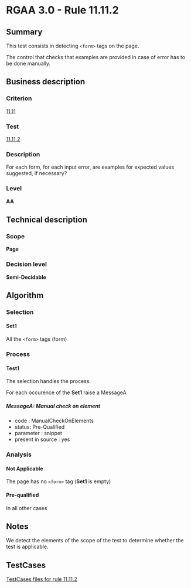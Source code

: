 # RGAA 3.0 -  Rule 11.11.2

## Summary

This test consists in detecting `<form>` tags on the page.

The control that checks that examples are provided in case of error has to be done manually.

## Business description

### Criterion

[11.11](http://asqatasun.github.io/RGAA--3.0--EN/RGAA3.0_Criteria_English_version_v1.html#crit-11-11)

### Test

[11.11.2](http://asqatasun.github.io/RGAA--3.0--EN/RGAA3.0_Criteria_English_version_v1.html#test-11-11-2)

### Description
For each form, for
    each input error, are examples for expected values
    suggested, if necessary? 


### Level

**AA**

## Technical description

### Scope

**Page**

### Decision level

**Semi-Decidable**

## Algorithm

### Selection

#### Set1

All the `<form>` tags (form)

### Process

#### Test1

The selection handles the process.

For each occurence of the **Set1** raise a MessageA

##### MessageA: Manual check on element

-   code : ManualCheckOnElements
-   status: Pre-Qualified
-   parameter : snippet
-   present in source : yes

### Analysis

#### Not Applicable

The page has no `<form>` tag (**Set1** is empty)

#### Pre-qualified

In all other cases

## Notes

We detect the elements of the scope of the test to determine whether the
test is applicable.



##  TestCases 

[TestCases files for rule 11.11.2](https://github.com/Asqatasun/Asqatasun/tree/master/rules/rules-rgaa3.0/src/test/resources/testcases/rgaa30/Rgaa30Rule111102/) 


